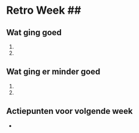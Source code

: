 # Retro Week \##

## Wat ging goed
1. 
2. 

## Wat ging er minder goed
1. 
2. 

## Actiepunten voor volgende week
* 

